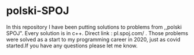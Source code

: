 # polski-SPOJ
In this repository I have been putting solutions to problems from ,,polski SPOJ". Every solution is in c++. Direct link : pl.spoj.com/ . Those problems were solved as a start to my programming career in 2020, just as covid started.If you have any questions please let me know.  
